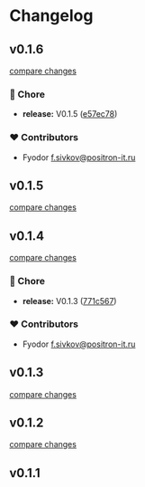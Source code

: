 # Changelog


## v0.1.6

[compare changes](https://github.com/Ga11et/nuxt-auth-grokhotov/compare/v0.1.5...v0.1.6)

### 🏡 Chore

- **release:** V0.1.5 ([e57ec78](https://github.com/Ga11et/nuxt-auth-grokhotov/commit/e57ec78))

### ❤️ Contributors

- Fyodor <f.sivkov@positron-it.ru>

## v0.1.5

[compare changes](https://github.com/Ga11et/nuxt-auth-grokhotov/compare/v0.1.4...v0.1.5)

## v0.1.4

[compare changes](https://github.com/Ga11et/nuxt-auth-grokhotov/compare/v0.1.2...v0.1.4)

### 🏡 Chore

- **release:** V0.1.3 ([771c567](https://github.com/Ga11et/nuxt-auth-grokhotov/commit/771c567))

### ❤️ Contributors

- Fyodor <f.sivkov@positron-it.ru>

## v0.1.3

[compare changes](https://github.com/Ga11et/nuxt-auth-grokhotov/compare/v0.1.2...v0.1.3)

## v0.1.2

[compare changes](https://github.com/Ga11et/nuxt-auth-grokhotov/compare/v0.1.1...v0.1.2)

## v0.1.1

